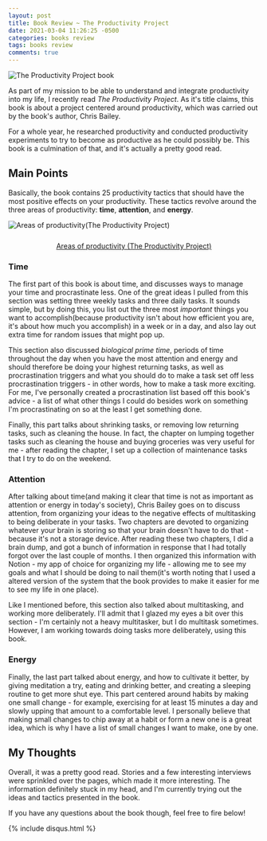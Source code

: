```yaml
---
layout: post
title: Book Review ~ The Productivity Project
date: 2021-03-04 11:26:25 -0500
categories: books review
tags: books review
comments: true
---
```

<img src="https://alifeofproductivity.com/wp-content/themes/ALOP/images/book-v2.png" alt="The Productivity Project book" style="display: block; margin: 0 auto;">

As part of my mission to be able to understand and integrate productivity into my life, I recently read *The Productivity Project*. As it's title claims, this book is about a project centered around productivity, which was carried out by the book's author, Chris Bailey.

For a whole year, he researched productivity and conducted productivity experiments to try to become as productive as he could possibly be. This book is a culmination of that, and it's actually a pretty good read.

## Main Points
Basically, the book contains 25 productivity tactics that should have the most positive effects on your productivity. These tactics revolve around the three areas of productivity: **time**, **attention**, and **energy**.

<img src="https://alifeofproductivity.com/wp-content/uploads/2014/04/timeenergyattention.png" alt="Areas of productivity(The Productivity Project)" style="display: block; margin: 0 auto;">
<a href="https://alifeofproductivity.com/100-time-energy-attention-hacks-will-make-productive/" style="display: block; margin-top: 25px; text-align: center; width: 100%;">Areas of productivity (The Productivity Project)</a>

### Time
The first part of this book is about time, and discusses ways to manage your time and procrastinate less. One of the great ideas I pulled from this section was setting three weekly tasks and three daily tasks. It sounds simple, but by doing this, you list out the three most *important* things you want to accomplish(because productivity isn't about how efficient you are, it's about how much you accomplish) in a week or in a day, and also lay out extra time for random issues that might pop up.

This section also discussed *biological prime time*, periods of time throughout the day when you have the most attention and energy and should therefore be doing your highest returning tasks, as well as procrastination triggers and what you should do to make a task set off less procrastination triggers - in other words, how to make a task more exciting. For me, I've personally created a procrastination list based off this book's advice - a list of what other things I could do besides work on something I'm procrastinating on so at the least I get something done.

Finally, this part talks about shrinking tasks, or removing low returning tasks, such as cleaning the house. In fact, the chapter on lumping together tasks such as cleaning the house and buying groceries was very useful for me - after reading the chapter, I set up a collection of maintenance tasks that I try to do on the weekend.

### Attention
After talking about time(and making it clear that time is not as important as attention or energy in today's society), Chris Bailey goes on to discuss attention, from organizing your ideas to the negative effects of multitasking to being deliberate in your tasks. Two chapters are devoted to organizing whatever your brain is storing so that your brain doesn't have to do that - because it's not a storage device. After reading these two chapters, I did a brain dump, and got a bunch of information in response that I had totally forgot over the last couple of months. I then organized this information with Notion - my app of choice for organizing my life - allowing me to see my goals and what I should be doing to nail them(it's worth noting that I used a altered version of the system that the book provides to make it easier for me to see my life in one place).

Like I mentioned before, this section also talked about multitasking, and working more deliberately. I'll admit that I glazed my eyes a bit over this section - I'm certainly not a heavy multitasker, but I do multitask sometimes. However, I am working towards doing tasks more deliberately, using this book.

### Energy
Finally, the last part talked about energy, and how to cultivate it better, by giving meditation a try, eating and drinking better, and creating a sleeping routine to get more shut eye. This part centered around habits by making one small change - for example, exercising for at least 15 minutes a day and slowly upping that amount to a comfortable level. I personally believe that making small changes to chip away at a habit or form a new one is a great idea, which is why I have a list of small changes I want to make, one by one.

## My Thoughts
Overall, it was a pretty good read. Stories and a few interesting interviews were sprinkled over the pages, which made it more interesting. The information definitely stuck in my head, and I'm currently trying out the ideas and tactics presented in the book.

If you have any questions about the book though, feel free to fire below!

{% include disqus.html %}
